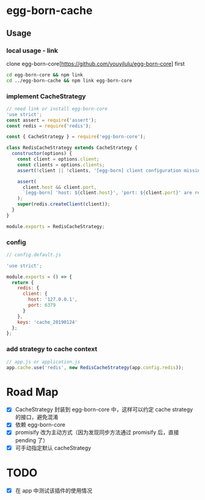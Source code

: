 # egg-born-cache

## Usage

### local usage - link

clone egg-born-core[https://github.com/youyilulu/egg-born-core] first

```bash
cd egg-born-core && npm link
cd ../egg-born-cache && npm link egg-born-core
```

### implement CacheStrategy

```js
// need link or install egg-born-core
'use strict';
const assert = require('assert');
const redis = require('redis');

const { CacheStrategy } = require('egg-born-core');

class RedisCacheStrategy extends CacheStrategy {
  constructor(options) {
    const client = options.client;
    const clients = options.clients;
    assert(!client || !clients, '[egg-born] client configuration missing, require either client or clients');

    assert(
      client.host && client.port,
      `[egg-born] 'host: ${client.host}', 'port: ${client.port}' are required on config.redis`
    );
    super(redis.createClient(client));
  }
}

module.exports = RedisCacheStrategy;
```

### config

```js
// config.default.js

'use strict';

module.exports = () => {
  return {
    redis: {
      client: {
        host: '127.0.0.1',
        port: 6379
      }
    },
    keys: 'cache_20190124'
  };
};
```

### add strategy to cache context

```js
// app.js or application.js
app.cache.use('redis', new RedisCacheStrategy(app.config.redis));
```

# Road Map

- [x] CacheStrategy 封装到 egg-born-core 中，这样可以约定 cache strategy 的接口，避免混淆
- [x] 依赖 egg-born-core
- [x] promisify 改为主动方式（因为发现同步方法通过 promisify 后，直接 pending 了）
- [x] 可手动指定默认 cacheStrategy

# TODO

- [x] 在 app 中测试该插件的使用情况
